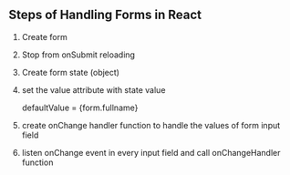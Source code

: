 ## Steps of Handling Forms in React
1. Create form
2. Stop from onSubmit reloading
3. Create form state (object)
4. set the value attribute with state value

    defaultValue = {form.fullname}
5. create onChange handler function to handle the values of form input field
6. listen onChange event in every input field and call onChangeHandler function